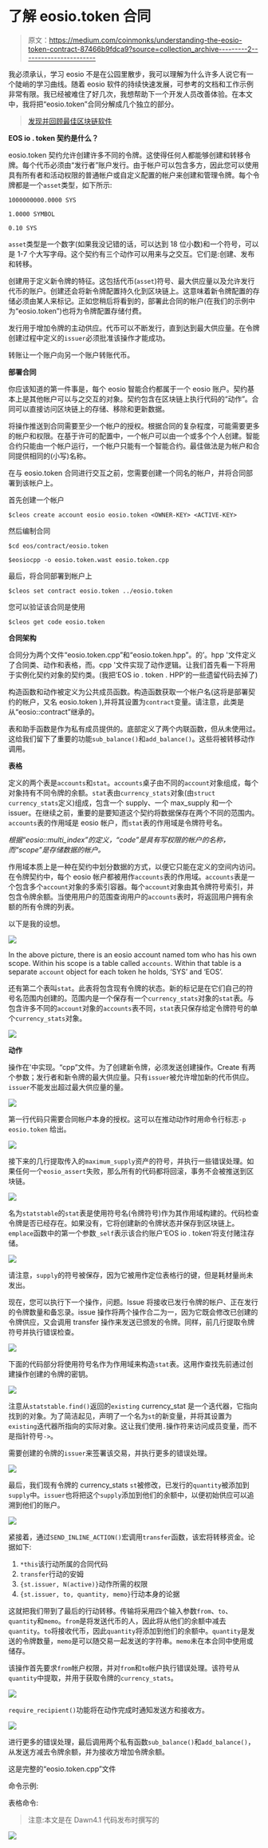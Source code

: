 # 了解 eosio.token 合同

> 原文：<https://medium.com/coinmonks/understanding-the-eosio-token-contract-87466b9fdca9?source=collection_archive---------2----------------------->

我必须承认，学习 eosio 不是在公园里散步，我可以理解为什么许多人说它有一个陡峭的学习曲线。随着 eosio 软件的持续快速发展，可参考的文档和工作示例非常有限。我已经被难住了好几次，我想帮助下一个开发人员改善体验。在本文中，我将把“eosio.token”合同分解成几个独立的部分。

> [发现并回顾最佳区块链软件](https://coincodecap.com)

**EOS io . token 契约是什么？**

eosio.token 契约允许创建许多不同的令牌。这使得任何人都能够创建和转移令牌。每个代币必须由“发行者”账户发行。由于帐户可以包含多方，因此您可以使用具有所有者和活动权限的普通帐户或自定义配置的帐户来创建和管理令牌。每个令牌都是一个`asset`类型，如下所示:

`1000000000.0000 SYS`

`1.0000 SYMBOL`

`0.10 SYS`

`asset`类型是一个数字(如果我没记错的话，可以达到 18 位小数)和一个符号，可以是 1-7 个大写字母。这个契约有三个动作可以用来与之交互。它们是:创建、发布和转移。

创建用于定义新令牌的特征。这包括代币(`asset`)符号、最大供应量以及允许发行代币的账户。创建还会将新令牌配置持久化到区块链上。这意味着新令牌配置的存储必须由某人来标记。正如您稍后将看到的，部署此合同的帐户(在我们的示例中为“eosio.token”)也将为令牌配置存储付费。

发行用于增加令牌的主动供应。代币可以不断发行，直到达到最大供应量。在令牌创建过程中定义的`issuer`必须批准该操作才能成功。

转账让一个账户向另一个账户转账代币。

**部署合同**

你应该知道的第一件事是，每个 eosio 智能合约都属于一个 eosio 账户。契约基本上是其他帐户可以与之交互的对象。契约包含在区块链上执行代码的“动作”。合同可以直接访问区块链上的存储、移除和更新数据。

将操作推送到合同需要至少一个帐户的授权。根据合同的复杂程度，可能需要更多的帐户和权限。在基于许可的配置中，一个帐户可以由一个或多个个人创建。智能合约只能由一个帐户运行，一个帐户只能有一个智能合约。最佳做法是为帐户和合同提供相同的(小写)名称。

在与 eosio.token 合同进行交互之前，您需要创建一个同名的帐户，并将合同部署到该帐户上。

首先创建一个帐户

`$cleos create account eosio eosio.token <OWNER-KEY> <ACTIVE-KEY>`

然后编制合同

`$cd eos/contract/eosio.token`

`$eosiocpp -o eosio.token.wast eosio.token.cpp`

最后，将合同部署到帐户上

`$cleos set contract eosio.token ../eosio.token`

您可以验证该合同是使用

`$cleos get code eosio.token`

**合同架构**

合同分为两个文件“eosio.token.cpp”和“eosio.token.hpp”。的’。hpp '文件定义了合同类、动作和表格，而。cpp '文件实现了动作逻辑。让我们首先看一下将用于实例化契约对象的契约类。(我把‘EOS io . token . HPP’的一些遗留代码去掉了)

构造函数和动作被定义为公共成员函数。构造函数获取一个帐户名(这将是部署契约的帐户，又名 eosio.token ),并将其设置为`contract`变量。请注意，此类是从“eosio::contract”继承的。

表和助手函数是作为私有成员提供的。底部定义了两个内联函数，但从未使用过。这给我们留下了重要的功能`sub_balance()`和`add_balance()`。这些将被转移动作调用。

**表格**

定义的两个表是`accounts`和`stat`。`accounts`桌子由不同的`account`对象组成，每个对象持有不同令牌的余额。`stat`表由`currency_stats`对象(由`struct currency_stats`定义)组成，包含一个 supply、一个 max_supply 和一个 issuer。在继续之前，重要的是要知道这个契约将数据保存在两个不同的范围内。`accounts`表的作用域是 eosio 帐户，而`stat`表的作用域是令牌符号名。

*根据“eosio::multi_index”的定义，“code”是具有写权限的帐户的名称，而“scope”是存储数据的帐户。*

作用域本质上是一种在契约中划分数据的方式，以便它只能在定义的空间内访问。在令牌契约中，每个 eosio 帐户都被用作`accounts`表的作用域。`accounts`表是一个包含多个`account`对象的多索引容器。每个`account`对象由其令牌符号索引，并包含令牌余额。当使用用户的范围查询用户的`accounts`表时，将返回用户拥有余额的所有令牌的列表。

以下是我的设想。

![](img/cc0028f30db53b28138acfad5c91e7bf.png)

In the above picture, there is an eosio account named tom who has his own scope. Within his scope is a table called ``accounts``. Within that table is a separate `account` object for each token he holds, ‘SYS’ and ‘EOS’.

还有第二个表叫`stat`。此表将包含现有令牌的状态。新的标记是在它们自己的符号名范围内创建的。范围内是一个保存有一个`currency_stats`对象的`stat`表。与包含许多不同的`account`对象的`accounts`表不同，`stat`表只保存给定令牌符号的单个`currency_stats`对象。

![](img/765091ca84941c98342c3d40202259f8.png)

**动作**

操作在'中实现。“cpp”文件。为了创建新令牌，必须发送创建操作。Create 有两个参数；发行者和新令牌的最大供应量。只有`issuer`被允许增加新的代币供应。`issuer`不能发出超过最大供应量的量。

![](img/ca16120c0e53ad83b095e93c3492ba38.png)

第一行代码只需要合同帐户本身的授权。这可以在推动动作时用命令行标志`-p eosio.token` 给出。

![](img/35f7bd1fb592980d0b688418c4172547.png)

接下来的几行提取传入的`maximum_supply`资产的符号，并执行一些错误处理。如果任何一个`eosio_assert`失败，那么所有的代码都将回滚，事务不会被推送到区块链。

![](img/77f1cb10eefe4eaac040c11010afcb60.png)

名为`statstable`的`stat`表是使用符号名(令牌符号)作为其作用域构建的。代码检查令牌是否已经存在。如果没有，它将创建新的令牌状态并保存到区块链上。`emplace`函数中的第一个参数`_self`表示该合约账户‘EOS io . token’将支付赌注存储。

![](img/0242e31f43ba7bba6ed7c12f700c06b2.png)

请注意，`supply`的符号被保存，因为它被用作定位表格行的键，但是耗材量尚未发出。

现在，您可以执行下一个操作，问题。Issue 将接收已发行令牌的帐户、正在发行的令牌数量和备忘录。issue 操作将两个操作合二为一，因为它既会修改已创建的令牌供应，又会调用 transfer 操作来发送已颁发的令牌。同样，前几行提取令牌符号并执行错误检查。

![](img/bffde3f1595ed8cc7bb4f391cd3788e8.png)

下面的代码部分将使用符号名作为作用域来构造`stat`表。这用作查找先前通过创建操作创建的令牌的密钥。

![](img/f12c23506511f66689ff9eb54bdab362.png)

注意从`statstable.find()`返回的`existing` currency_stat 是一个迭代器，它指向找到的对象。为了简洁起见，声明了一个名为`st`的新变量，并将其设置为`existing`迭代器所指向的实际对象。这让我们使用`.`操作符来访问成员变量，而不是指针符号`->`。

需要创建的令牌的`issuer`来签署该交易，并执行更多的错误处理。

![](img/b530e0993f9ff9ed901a555212e2e8d0.png)

最后，我们现有令牌的 currency_stats `st`被修改，已发行的`quantity`被添加到`supply`中。`issuer`也将把这个`supply`添加到他们的余额中，以便初始供应可以追溯到他们的账户。

![](img/0e227120d7cd79302e333aeb407f8b06.png)

紧接着，通过`SEND_INLINE_ACTION()`宏调用`transfer`函数，该宏将转移资金。论据如下:

1.  `*this`该行动所属的合同代码
2.  `transfer`行动的安姆
3.  `{st.issuer, N(active)}`动作所需的权限
4.  `{st.issuer, to, quantity, memo}`行动本身的论据

这就把我们带到了最后的行动转移。传输将采用四个输入参数`from`、`to`、`quantity`和`memo`。`from`是将发送代币的人，因此将从他们的余额中减去`quantity`。`to`将接收代币，因此`quantity`将添加到他们的余额中。`quantity`是发送的令牌数量，`memo`是可以随交易一起发送的字符串。`memo`未在本合同中使用或储存。

该操作首先要求`from`帐户权限，并对`from`和`to`帐户执行错误处理。该符号从`quantity`中提取，并用于获取令牌的`currency_stats`。

![](img/d3c4ab987ef94a257da8978e01cc034a.png)

`require_recipient()`功能将在动作完成时通知发送方和接收方。

![](img/275b761f0cbec933013ed3156818488e.png)

进行更多的错误处理，最后调用两个私有函数`sub_balance()`和`add_balance()`，从发送方减去令牌余额，并为接收方增加令牌余额。

这是完整的“eosio.token.cpp”文件

命令示例:

表格命令:

> 注意:本文是在 Dawn4.1 代码发布时撰写的

[![](img/449450761cd76f44f9ae574333f9e9af.png)](http://bit.ly/2G71Sp7)
